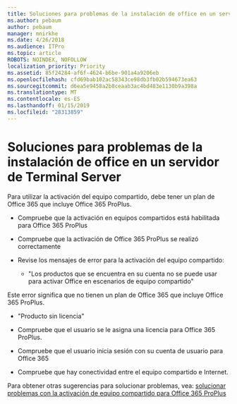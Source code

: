 ```yaml
---
title: Soluciones para problemas de la instalación de office en un servidor de Terminal Server
ms.author: pebaum
author: pebaum
manager: mnirkhe
ms.date: 4/26/2018
ms.audience: ITPro
ms.topic: article
ROBOTS: NOINDEX, NOFOLLOW
localization_priority: Priority
ms.assetid: 85f24284-af6f-4624-b6be-901a4a9206eb
ms.openlocfilehash: cfd69bab102ac58343ce98db3fb02b594673ea63
ms.sourcegitcommit: d6ea5e9458a2b8ceaab3ac4bd483e1130b9a398a
ms.translationtype: MT
ms.contentlocale: es-ES
ms.lasthandoff: 01/15/2019
ms.locfileid: "28313859"
---
```

# <a name="solutions-for-issues-around-installing-office-on-a-terminal-server"></a>Soluciones para problemas de la instalación de office en un servidor de Terminal Server

Para utilizar la activación del equipo compartido, debe tener un plan de Office 365 que incluye Office 365 ProPlus.
  
- Compruebe que la activación en equipos compartidos está habilitada para Office 365 ProPlus
    
- Compruebe que la activación de Office 365 ProPlus se realizó correctamente
    
- Revise los mensajes de error para la activación del equipo compartido:
    
  - "Los productos que se encuentra en su cuenta no se puede usar para activar Office en escenarios de equipo compartido"
  
Este error significa que no tienen un plan de Office 365 que incluye Office 365 ProPlus.
    
  - "Producto sin licencia"
    
  - Compruebe que el usuario se le asigna una licencia para Office 365 ProPlus.
    
  - Compruebe que el usuario inicia sesión con su cuenta de usuario para Office 365
    
  - Compruebe que hay conectividad entre el equipo compartido e Internet.
    
Para obtener otras sugerencias para solucionar problemas, vea: [solucionar problemas con la activación de equipo compartido para Office 365 ProPlus](https://docs.microsoft.com/DeployOffice/troubleshoot-issues-with-shared-computer-activation-for-office-365-proplus)
  

